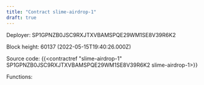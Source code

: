 ```yaml
---
title: "Contract slime-airdrop-1"
draft: true
---
```

Deployer: SP1GPNZB0JSC9RXJTXVBAMSPQE29WM1SE8V39R6K2


 



Block height: 60137 (2022-05-15T19:40:26.000Z)

Source code: {{<contractref "slime-airdrop-1" SP1GPNZB0JSC9RXJTXVBAMSPQE29WM1SE8V39R6K2 slime-airdrop-1>}}

Functions:


